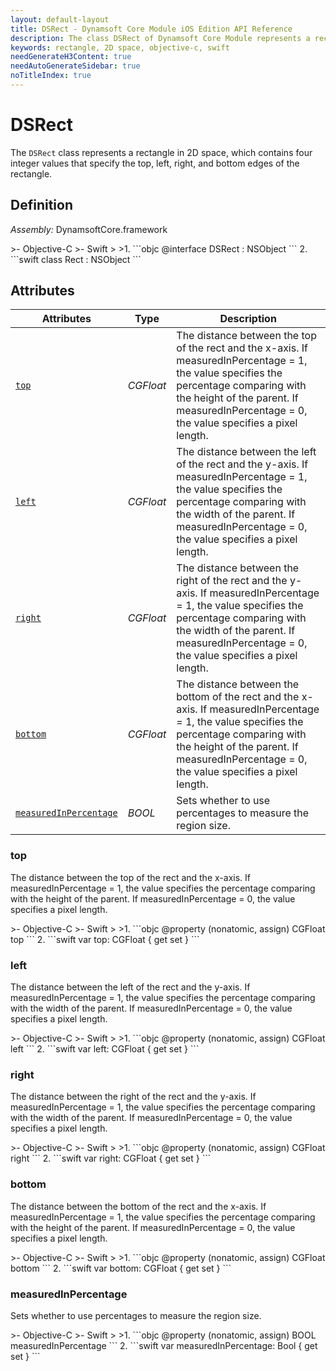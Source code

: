 ```yaml
---
layout: default-layout
title: DSRect - Dynamsoft Core Module iOS Edition API Reference
description: The class DSRect of Dynamsoft Core Module represents a rectangle in 2D space, which contains four integer values that specify the top, left, right, and bottom edges of the rectangle.
keywords: rectangle, 2D space, objective-c, swift
needGenerateH3Content: true
needAutoGenerateSidebar: true
noTitleIndex: true
---
```


# DSRect

The `DSRect` class represents a rectangle in 2D space, which contains four integer values that specify the top, left, right, and bottom edges of the rectangle.

## Definition

*Assembly:* DynamsoftCore.framework

<div class="sample-code-prefix"></div>
>- Objective-C
>- Swift
>
>1. 
```objc
@interface DSRect : NSObject
```
2. 
```swift
class Rect : NSObject
```

## Attributes

| Attributes | Type | Description |
| ---------- | ---- | ----------- |
| [`top`](#top) | *CGFloat* | The distance between the top of the rect and the x-axis. If measuredInPercentage = 1, the value specifies the percentage comparing with the height of the parent. If measuredInPercentage = 0, the value specifies a pixel length. |
| [`left`](#left) | *CGFloat* | The distance between the left of the rect and the y-axis. If measuredInPercentage = 1, the value specifies the percentage comparing with the width of the parent. If measuredInPercentage = 0, the value specifies a pixel length. |
| [`right`](#right) | *CGFloat* | The distance between the right of the rect and the y-axis. If measuredInPercentage = 1, the value specifies the percentage comparing with the width of the parent. If measuredInPercentage = 0, the value specifies a pixel length. |
| [`bottom`](#bottom) | *CGFloat* | The distance between the bottom of the rect and the x-axis. If measuredInPercentage = 1, the value specifies the percentage comparing with the height of the parent. If measuredInPercentage = 0, the value specifies a pixel length. |
| [`measuredInPercentage`](#measuredinpercentage) | *BOOL* | Sets whether to use percentages to measure the region size. |

### top

The distance between the top of the rect and the x-axis. If measuredInPercentage = 1, the value specifies the percentage comparing with the height of the parent. If measuredInPercentage = 0, the value specifies a pixel length.

<div class="sample-code-prefix"></div>
>- Objective-C
>- Swift
>
>1. 
```objc
@property (nonatomic, assign) CGFloat top
```
2. 
```swift
var top: CGFloat { get set }
```

### left

The distance between the left of the rect and the y-axis. If measuredInPercentage = 1, the value specifies the percentage comparing with the width of the parent. If measuredInPercentage = 0, the value specifies a pixel length.

<div class="sample-code-prefix"></div>
>- Objective-C
>- Swift
>
>1. 
```objc
@property (nonatomic, assign) CGFloat left
```
2. 
```swift
var left: CGFloat { get set }
```

### right

The distance between the right of the rect and the y-axis. If measuredInPercentage = 1, the value specifies the percentage comparing with the width of the parent. If measuredInPercentage = 0, the value specifies a pixel length.

<div class="sample-code-prefix"></div>
>- Objective-C
>- Swift
>
>1. 
```objc
@property (nonatomic, assign) CGFloat right
```
2. 
```swift
var right: CGFloat { get set }
```

### bottom

The distance between the bottom of the rect and the x-axis. If measuredInPercentage = 1, the value specifies the percentage comparing with the height of the parent. If measuredInPercentage = 0, the value specifies a pixel length.

<div class="sample-code-prefix"></div>
>- Objective-C
>- Swift
>
>1. 
```objc
@property (nonatomic, assign) CGFloat bottom
```
2. 
```swift
var bottom: CGFloat { get set }
```

### measuredInPercentage

Sets whether to use percentages to measure the region size.

<div class="sample-code-prefix"></div>
>- Objective-C
>- Swift
>
>1. 
```objc
@property (nonatomic, assign) BOOL measuredInPercentage
```
2. 
```swift
var measuredInPercentage: Bool { get set }
```
